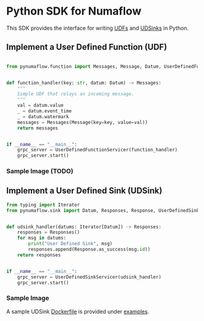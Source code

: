 # Python SDK for Numaflow

This SDK provides the interface for writing [UDFs](https://numaflow.numaproj.io/user-guide/user-defined-functions/) 
and [UDSinks](https://numaflow.numaproj.io/user-guide/sinks/user-defined-sinks/) in Python.

## Implement a User Defined Function (UDF)

```python

from pynumaflow.function import Messages, Message, Datum, UserDefinedFunctionServicer


def function_handler(key: str, datum: Datum) -> Messages:
    """
    Simple UDF that relays an incoming message.
    """
    val = datum.value
    _ = datum.event_time
    _ = datum.watermark
    messages = Messages(Message(key=key, value=val))
    return messages


if __name__ == "__main__":
    grpc_server = UserDefinedFunctionServicer(function_handler)
    grpc_server.start()
```

### Sample Image (TODO)

## Implement a User Defined Sink (UDSink)

```python
from typing import Iterator
from pynumaflow.sink import Datum, Responses, Response, UserDefinedSinkServicer


def udsink_handler(datums: Iterator[Datum]) -> Responses:
    responses = Responses()
    for msg in datums:
        print("User Defined Sink", msg)
        responses.append(Response.as_success(msg.id))
    return responses


if __name__ == "__main__":
    grpc_server = UserDefinedSinkServicer(udsink_handler)
    grpc_server.start()
```

### Sample Image

A sample UDSink [Dockerfile](examples/sink/log/Dockerfile) is provided 
under [examples](examples/sink/log).
